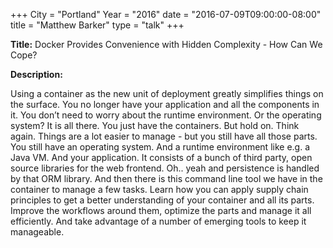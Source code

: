 +++
City = "Portland"
Year = "2016"
date = "2016-07-09T09:00:00-08:00"
title = "Matthew Barker"
type = "talk"
+++

**Title:** Docker Provides Convenience with Hidden Complexity - How Can We Cope?

**Description:**

Using a container as the new unit of deployment greatly simplifies things on the surface. You no longer have your application and all the components in it. You don’t need to worry about the runtime environment. Or the operating system? It is all there. You just have the containers. But hold on. Think again. Things are a lot easier to manage - but you still have all those parts. You still have an operating system. And a runtime environment like e.g. a Java VM. And your application. It consists of a bunch of third party, open source libraries for the web frontend. Oh.. yeah and persistence is handled by that ORM library. And then there is this command line tool we have in the container to manage a few tasks. Learn how you can apply supply chain principles to get a better understanding of your container and all its parts. Improve the workflows around them, optimize the parts and manage it all efficiently. And take advantage of a number of emerging tools to keep it manageable.
